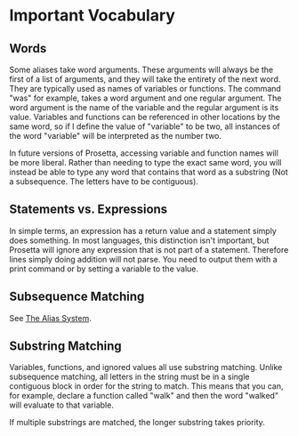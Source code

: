 # Important Vocabulary

## Words

Some aliases take word arguments. These arguments will always be the first of a list of arguments, and they will take the entirety of the next word. They are typically used as names of variables or functions. The command "was" for example, takes a word argument and one regular argument. The word argument is the name of the variable and the regular argument is its value. Variables and functions can be referenced in other locations by the same word, so if I define the value of "variable" to be two, all instances of the word "variable" will be interpreted as the number two. 

In future versions of Prosetta, accessing variable and function names will be more liberal. Rather than needing to type the exact same word, you will instead be able to type any word that contains that word as a substring (Not a subsequence. The letters have to be contiguous). 

## Statements vs. Expressions
	
In simple terms, an expression has a return value and a statement simply does something. In most languages, this distinction isn't important, but Prosetta will ignore any expression that is not part of a statement. Therefore lines simply doing addition will not parse. You need to output them with a print command or by setting a variable to the value.

## Subsequence Matching
	
See [The Alias System](Overview.md#the-alias-system).

## Substring Matching
	
Variables, functions, and ignored values all use substring matching. Unlike subsequence matching, all letters in the string must be in a single contiguous block in order for the string to match. This means that you can, for example, declare a function called "walk" and then the word "walked" will evaluate to that variable.

If multiple substrings are matched, the longer substring takes priority.